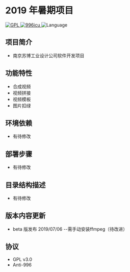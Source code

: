 # 2019 年暑期项目

<p>
  <a href="https://github.com/VVVVictorJ/Summer-Project/blob/master/LICENSE">
    <img alt="GPL" src="https://img.shields.io/badge/license-GPL(3.0)-informational.svg?style=plastic">
  </a>
  <a href="https://github.com/996icu/996.ICU/blob/master/LICENSE">
    <img alt="996icu" src="https://img.shields.io/badge/license-996icu-important.svg?style=plastic">
  </a>
  <a>
    <img alt="Language" src="https://img.shields.io/badge/language-python-brightgreen.svg?style=plastic">
  </a>
</p>


## 项目简介
- 南京苏博工业设计公司软件开发项目
## 功能特性
- 合成视频
- 视频拼接
- 视频模板
- 图片扣绿
## 环境依赖
- 有待修改
## 部署步骤
- 有待修改
## 目录结构描述
- 有待修改
## 版本内容更新
- beta 版发布 2019/07/06 --需手动安装ffmpeg（待改进）

## 协议
- GPL v3.0
- Anti-996

